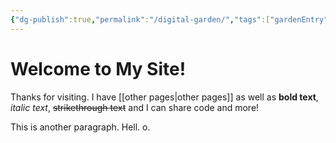 ```yaml
---
{"dg-publish":true,"permalink":"/digital-garden/","tags":["gardenEntry"]}
---
```



# Welcome to My Site!
Thanks for visiting. I have [[other pages\|other pages]] as well as **bold text**, *italic text*, ~~strikethrough text~~ and I can share code and more!

This is another paragraph. Hell. o.